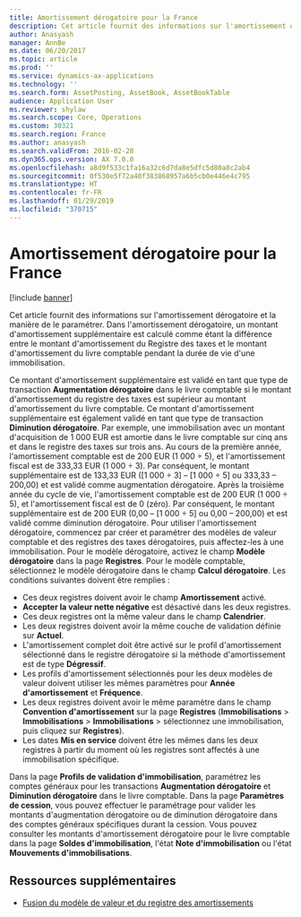 ```yaml
---
title: Amortissement dérogatoire pour la France
description: Cet article fournit des informations sur l'amortissement dérogatoire et la manière de le paramétrer. Dans l'amortissement dérogatoire, un montant d'amortissement supplémentaire est calculé comme étant la différence entre le montant d'amortissement du modèle de valeur de taxe et le montant d'amortissement du modèle de valeur comptable pendant la durée de vie d'une immobilisation.
author: Anasyash
manager: AnnBe
ms.date: 06/20/2017
ms.topic: article
ms.prod: ''
ms.service: dynamics-ax-applications
ms.technology: ''
ms.search.form: AssetPosting, AssetBook, AssetBookTable
audience: Application User
ms.reviewer: shylaw
ms.search.scope: Core, Operations
ms.custom: 30321
ms.search.region: France
ms.author: anasyash
ms.search.validFrom: 2016-02-28
ms.dyn365.ops.version: AX 7.0.0
ms.openlocfilehash: a8d9f533c1fa16a32c6d7da8e5dfc5d80a8c2ab4
ms.sourcegitcommit: 0f530e5f72a40f383868957a6b5cb0e446e4c795
ms.translationtype: HT
ms.contentlocale: fr-FR
ms.lasthandoff: 01/29/2019
ms.locfileid: "370715"
---
```

# <a name="derogatory-depreciation-for-france"></a>Amortissement dérogatoire pour la France

[!include [banner](../includes/banner.md)]

Cet article fournit des informations sur l'amortissement dérogatoire et la manière de le paramétrer. Dans l'amortissement dérogatoire, un montant d'amortissement supplémentaire est calculé comme étant la différence entre le montant d'amortissement du Registre des taxes et le montant d'amortissement du livre comptable pendant la durée de vie d'une immobilisation.

Ce montant d'amortissement supplémentaire est validé en tant que type de transaction **Augmentation dérogatoire** dans le livre comptable si le montant d'amortissement du registre des taxes est supérieur au montant d'amortissement du livre comptable. Ce montant d'amortissement supplémentaire est également validé en tant que type de transaction **Diminution dérogatoire**. Par exemple, une immobilisation avec un montant d'acquisition de 1 000 EUR est amortie dans le livre comptable sur cinq ans et dans le registre des taxes sur trois ans. Au cours de la première année, l'amortissement comptable est de 200 EUR (1 000 ÷ 5), et l'amortissement fiscal est de 333,33 EUR (1 000 ÷ 3). Par conséquent, le montant supplémentaire est de 133,33 EUR (\[1 000 ÷ 3\] – \[1 000 ÷ 5\] ou 333,33 – 200,00) et est validé comme augmentation dérogatoire. Après la troisième année du cycle de vie, l'amortissement comptable est de 200 EUR (1 000 ÷ 5), et l'amortissement fiscal est de 0 (zéro). Par conséquent, le montant supplémentaire est de 200 EUR (0,00 – \[1 000 ÷ 5\] ou 0,00 – 200,00) et est validé comme diminution dérogatoire. Pour utiliser l'amortissement dérogatoire, commencez par créer et paramétrer des modèles de valeur comptable et des registres des taxes dérogatoires, puis affectez-les à une immobilisation. Pour le modèle dérogatoire, activez le champ **Modèle dérogatoire** dans la page **Registres**. Pour le modèle comptable, sélectionnez le modèle dérogatoire dans le champ **Calcul dérogatoire**. Les conditions suivantes doivent être remplies :

-   Ces deux registres doivent avoir le champ **Amortissement** activé.
-   **Accepter la valeur nette négative** est désactivé dans les deux registres.
-   Ces deux registres ont la même valeur dans le champ **Calendrier**.
-   Les deux registres doivent avoir la même couche de validation définie sur **Actuel**.
-   L'amortissement complet doit être activé sur le profil d'amortissement sélectionné dans le registre dérogatoire si la méthode d'amortissement est de type **Dégressif**.
-   Les profils d'amortissement sélectionnés pour les deux modèles de valeur doivent utiliser les mêmes paramètres pour **Année d'amortissement** et **Fréquence**.
-   Les deux registres doivent avoir le même paramètre dans le champ **Convention d'amortissement** sur la page **Registres** (**Immobilisations** > **Immobilisations** > **Immobilisations** > sélectionnez une immobilisation, puis cliquez sur **Registres**).
-   Les dates **Mis en service** doivent être les mêmes dans les deux registres à partir du moment où les registres sont affectés à une immobilisation spécifique.

Dans la page **Profils de validation d'immobilisation**, paramétrez les comptes généraux pour les transactions **Augmentation dérogatoire** et **Diminution dérogatoire** dans le livre comptable. Dans la page **Paramètres de cession**, vous pouvez effectuer le paramétrage pour valider les montants d'augmentation dérogatoire ou de diminution dérogatoire dans des comptes généraux spécifiques durant la cession. Vous pouvez consulter les montants d'amortissement dérogatoire pour le livre comptable dans la page **Soldes d'immobilisation**, l'état **Note d'immobilisation** ou l'état **Mouvements d'immobilisations**.


## <a name="additional-resources"></a>Ressources supplémentaires

- [Fusion du modèle de valeur et du registre des amortissements](../fixed-assets/fixed-asset-value-model-depreciation-book-merge.md)
